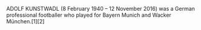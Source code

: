 ADOLF KUNSTWADL (8 February 1940 – 12 November 2016) was a German professional footballer who played for Bayern Munich and Wacker München.[1][2]
